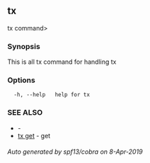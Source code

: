 ##  tx

tx command>

### Synopsis

This is all tx command for handling tx

### Options

```
  -h, --help   help for tx
```

### SEE ALSO

* [](_root.md)	 - 
* [ tx get](_tx_get.md)	 - get <hash>

###### Auto generated by spf13/cobra on 8-Apr-2019
